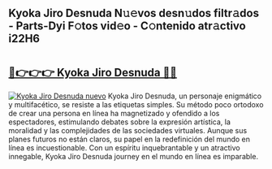 ## Kyoka Jiro Desnuda N𝚞𝚎vos desn𝚞dos filtr𝚊dos - Parts-Dyi F𝚘tos vid𝚎o - C𝚘ntenido atr𝚊ctivo i22H6

# <h2><a href="http://mb1fwmm.tromn.icu/?c=Kyoka+Jiro+Desnuda">🔗👉👉👉 Kyoka Jiro Desnuda 🔗🔗</a></h2>

[![Kyoka Jiro Desnuda nuevo](https://i.imgur.com/pEAQMta.gif)](http://mb1fwmm.tromn.icu/?c=Kyoka+Jiro+Desnuda)
Kyoka Jiro Desnuda, un personaje enigmático y multifacético, se resiste a las etiquetas simples. Su método poco ortodoxo de crear una persona en línea ha magnetizado y ofendido a los espectadores, estimulando debates sobre la expresión artística, la moralidad y las complejidades de las sociedades virtuales. Aunque sus planes futuros no están claros, su papel en la redefinición del mundo en línea es incuestionable. Con un espíritu inquebrantable y un atractivo innegable, Kyoka Jiro Desnuda journey en el mundo en línea es imparable.
